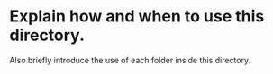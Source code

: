 # Explain how and when to use this directory.

Also briefly introduce the use of each folder inside this directory.